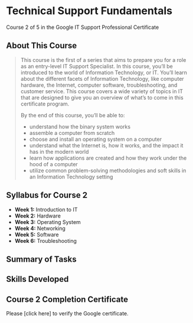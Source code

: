 # Technical Support Fundamentals
Course 2 of 5 in the Google IT Support Professional Certificate
## About This Course
> This course is the first of a series that aims to prepare you for a role as an entry-level IT Support Specialist. In this course, you’ll be introduced to the world of Information Technology, or IT. You’ll learn about the different facets of Information Technology, like computer hardware, the Internet, computer software, troubleshooting, and customer service. This course covers a wide variety of topics in IT that are designed to give you an overview of what’s to come in this certificate program.
>
> By the end of this course, you’ll be able to:
> - understand how the binary system works
> - assemble a computer from scratch
> - choose and install an operating system on a computer
> - understand what the Internet is, how it works, and the impact it has in the modern world
> - learn how applications are created and how they work under the hood of a computer
> - utilize common problem-solving methodologies and soft skills in an Information Technology setting
## Syllabus for Course 2
- **Week 1:** Introduction to IT
- **Week 2:** Hardware
- **Week 3:** Operating System
- **Week 4:** Networking
- **Week 5:** Software
- **Week 6:** Troubleshooting
## Summary of Tasks
## Skills Developed
## Course 2 Completion Certificate
Please [click here] to verify the Google certificate.
